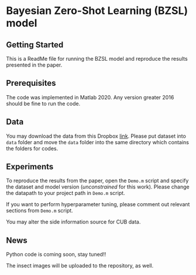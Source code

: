 # Bayesian Zero-Shot Learning (BZSL) model

## Getting Started

This is a ReadMe file for running the BZSL model and reproduce the results presented in the paper.

## Prerequisites

The code was implemented in Matlab 2020. Any version greater 2016 should be fine to run the code.

## Data

You may download the data from this Dropbox [link](https://www.dropbox.com/sh/gt6tkech0nvftk5/AADOUJc_Bty3sqOsqWHxhmULa?dl=0). Please put dataset into `data` folder and move the `data` folder into the same directory which contains the folders for codes.

## Experiments

To reproduce the results from the paper, open the `Demo.m` script and specify the dataset and model version (*unconstrained* for this work). Please change the datapath to your project path in `Demo.m` script.

If you want to perform hyperparameter tuning, please comment out relevant sections from `Demo.m` script.

You may alter the side information source for CUB data.
 
 ## News
 Python code is coming soon, stay tuned!!
 
 The insect images will be uploaded to the repository, as well.
